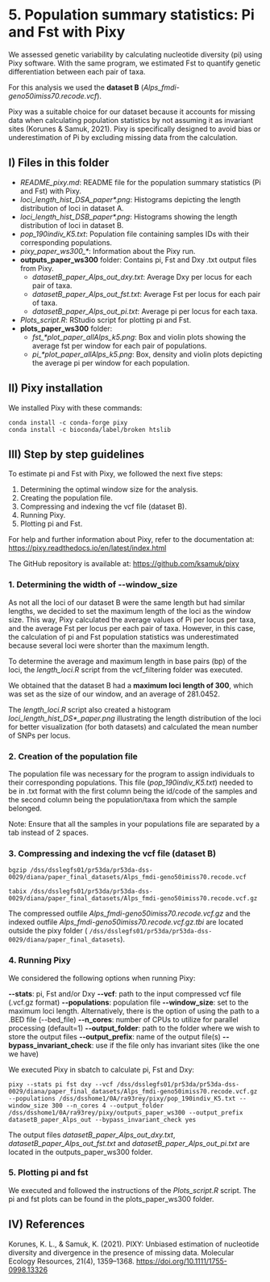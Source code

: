 # 5. Population summary statistics: Pi and Fst with Pixy

We assessed genetic variability by calculating nucleotide diversity (pi) using Pixy software. With the same program, we estimated Fst to quantify genetic differentiation between each pair of taxa. 

For this analysis we used the **dataset B** (*Alps_fmdi-geno50imiss70.recode.vcf*).

Pixy was a suitable choice for our dataset because it accounts for missing data when calculating population statistics by not assuming it as invariant sites (Korunes & Samuk, 2021). Pixy is specifically designed to avoid bias or underestimation of Pi by excluding missing data from the calculation. 


## I) Files in this folder

- *README_pixy.md*: README file for the population summary statistics (Pi and Fst) with Pixy.
- *loci_length_hist_DSA_paper\*.png*: Histograms depicting the length distribution of loci in dataset A.
- *loci_length_hist_DSB_paper\*.png*: Histograms showing the length distribution of loci in dataset B.
- *pop_190indiv_K5.txt*: Population file containing samples IDs with their corresponding populations. 
- *pixy_paper_ws300_\**: Information about the Pixy run.
- **outputs_paper_ws300** folder: Contains pi, Fst and Dxy .txt output files from Pixy.
  - *datasetB_paper_Alps_out_dxy.txt*: Average Dxy per locus for each pair of taxa.
  - *datasetB_paper_Alps_out_fst.txt*: Average Fst per locus for each pair of taxa. 
  - *datasetB_paper_Alps_out_pi.txt*: Average pi per locus for each taxa.
- *Plots_script.R*: RStudio script for plotting pi and Fst.
- **plots_paper_ws300** folder:
  - *fst_\*plot_paper_allAlps_k5.png*: Box and violin plots showing the average fst per window for each pair of populations.
  - *pi_\*plot_paper_allAlps_k5.png*: Box, density and violin plots depicting the average pi per window for each population.


## II) Pixy installation

We installed Pixy with these commands:
```
conda install -c conda-forge pixy
conda install -c bioconda/label/broken htslib
```

## III) Step by step guidelines

To estimate pi and Fst with Pixy, we followed the next five steps:
1. Determining the optimal window size for the analysis.
2. Creating the population file.
3. Compressing and indexing the vcf file (dataset B).
4. Running Pixy.
5. Plotting pi and Fst.

For help and further information about Pixy, refer to the documentation at: https://pixy.readthedocs.io/en/latest/index.html 

The GitHub repository is available at: https://github.com/ksamuk/pixy 


### 1. Determining the width of --window_size

As not all the loci of our dataset B were the same length but had similar lengths, we decided to set the maximum length of the loci as the window size. This way, Pixy calculated the average values of Pi per locus per taxa, and the average Fst per locus per each pair of taxa. However, in this case, the calculation of pi and Fst population statistics was underestimated because several loci were shorter than the maximum length.

To determine the average and maximum length in base pairs (bp) of the loci, the *length_loci.R* script from the vcf_filtering folder was executed. 

We obtained that the dataset B had a **maximum loci length of 300**, which was set as the size of our window, and an average of 281.0452.

The *length_loci.R* script also created a histogram *loci_length_hist_DS\*_paper.png* illustrating the length distribution of the loci for better visualization (for both datasets) and calculated the mean number of SNPs per locus.


### 2. Creation of the population file

The population file was necessary for the program to assign individuals to their corresponding populations.
This file (*pop_190indiv_K5.txt*) needed to be in .txt format with the first column being the id/code of the samples and the second column being the population/taxa from which the sample belonged.

Note: Ensure that all the samples in your populations file are separated by a tab instead of 2 spaces.


### 3. Compressing and indexing the vcf file (dataset B)

```
bgzip /dss/dsslegfs01/pr53da/pr53da-dss-0029/diana/paper_final_datasets/Alps_fmdi-geno50imiss70.recode.vcf

tabix /dss/dsslegfs01/pr53da/pr53da-dss-0029/diana/paper_final_datasets/Alps_fmdi-geno50imiss70.recode.vcf.gz
```

The compressed outfile *Alps_fmdi-geno50imiss70.recode.vcf.gz* and the indexed outfile *Alps_fmdi-geno50imiss70.recode.vcf.gz.tbi* are located outside the pixy folder (
`/dss/dsslegfs01/pr53da/pr53da-dss-0029/diana/paper_final_datasets`).


### 4. Running Pixy

We considered the following options when running Pixy:
 
**--stats**: pi, Fst and/or Dxy
**--vcf**: path to the input compressed vcf file (.vcf.gz format)
**--populations**: population file
**--window_size**: set to the maximum loci length. Alternatively, there is the option of using the path to a .BED file (--bed_file)
**--n_cores**: number of CPUs to utilize for parallel processing (default=1)
**--output_folder**: path to the folder where we wish to store the output files
**--output_prefix**: name of the output file(s)
**--bypass_invariant_check**: use if the file only has invariant sites (like the one we have)

We executed Pixy in sbatch to calculate pi, Fst and Dxy:
```
pixy --stats pi fst dxy --vcf /dss/dsslegfs01/pr53da/pr53da-dss-0029/diana/paper_final_datasets/Alps_fmdi-geno50imiss70.recode.vcf.gz --populations /dss/dsshome1/0A/ra93rey/pixy/pop_190indiv_K5.txt --window_size 300 --n_cores 4 --output_folder /dss/dsshome1/0A/ra93rey/pixy/outputs_paper_ws300 --output_prefix datasetB_paper_Alps_out --bypass_invariant_check yes
```
The output files *datasetB_paper_Alps_out_dxy.txt*, *datasetB_paper_Alps_out_fst.txt* and *datasetB_paper_Alps_out_pi.txt* are located in the outputs_paper_ws300 folder.


### 5. Plotting pi and fst

We executed and followed the instructions of the *Plots_script.R* script. The pi and fst plots can be found in the plots_paper_ws300 folder.


## IV) References

Korunes, K. L., & Samuk, K. (2021). PIXY: Unbiased estimation of nucleotide diversity and divergence in the presence of missing data. Molecular Ecology Resources, 21(4), 1359–1368. https://doi.org/10.1111/1755-0998.13326